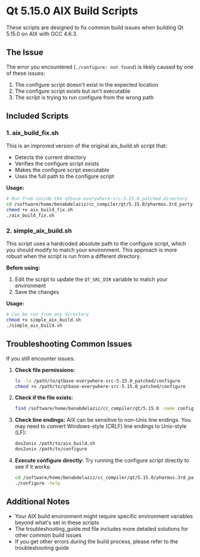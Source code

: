# Qt 5.15.0 AIX Build Scripts

These scripts are designed to fix common build issues when building Qt 5.15.0 on AIX with GCC 4.6.3.

## The Issue

The error you encountered (`./configure: not found`) is likely caused by one of these issues:
1. The configure script doesn't exist in the expected location
2. The configure script exists but isn't executable
3. The script is trying to run configure from the wrong path

## Included Scripts

### 1. aix_build_fix.sh

This is an improved version of the original aix_build.sh script that:
- Detects the current directory
- Verifies the configure script exists
- Makes the configure script executable
- Uses the full path to the configure script

**Usage:**
```bash
# Run from inside the qtbase-everywhere-src-5.15.0_patched directory
cd /software/home/benabdelaziz/cc_compiler/qt/5.15.0/pharmos.3rd_party.qt5/dev/src/qtbase-everywhere-src-5.15.0_patched
chmod +x aix_build_fix.sh
./aix_build_fix.sh
```

### 2. simple_aix_build.sh

This script uses a hardcoded absolute path to the configure script, which you should modify to match your environment. This approach is more robust when the script is run from a different directory.

**Before using:**
1. Edit the script to update the `QT_SRC_DIR` variable to match your environment
2. Save the changes

**Usage:**
```bash
# Can be run from any directory
chmod +x simple_aix_build.sh
./simple_aix_build.sh
```

## Troubleshooting Common Issues

If you still encounter issues:

1. **Check file permissions:**
   ```bash
   ls -la /path/to/qtbase-everywhere-src-5.15.0_patched/configure
   chmod +x /path/to/qtbase-everywhere-src-5.15.0_patched/configure
   ```

2. **Check if the file exists:**
   ```bash
   find /software/home/benabdelaziz/cc_compiler/qt/5.15.0 -name configure
   ```

3. **Check line endings:**
   AIX can be sensitive to non-Unix line endings. You may need to convert Windows-style (CRLF) line endings to Unix-style (LF):
   ```bash
   dos2unix /path/to/aix_build.sh
   dos2unix /path/to/configure
   ```

4. **Execute configure directly:**
   Try running the configure script directly to see if it works:
   ```bash
   cd /software/home/benabdelaziz/cc_compiler/qt/5.15.0/pharmos.3rd_party.qt5/dev/src/qtbase-everywhere-src-5.15.0_patched
   ./configure -help
   ```

## Additional Notes

- Your AIX build environment might require specific environment variables beyond what's set in these scripts
- The troubleshooting_guide.md file includes more detailed solutions for other common build issues
- If you get other errors during the build process, please refer to the troubleshooting guide